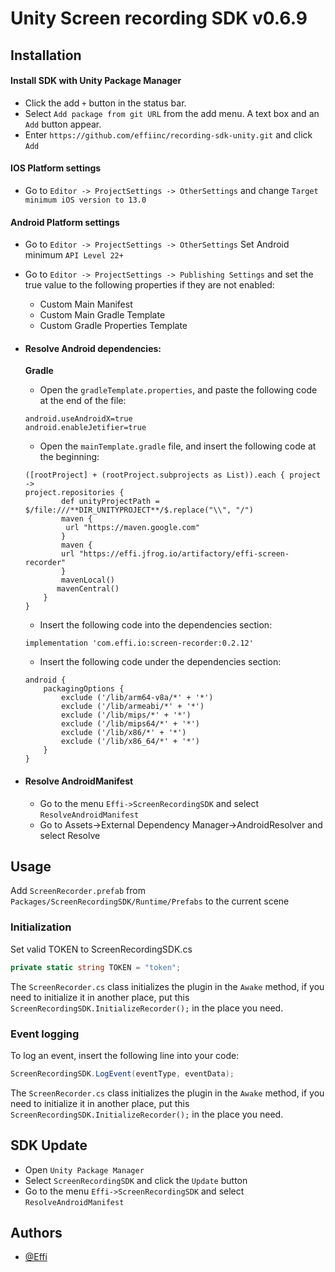 
# Unity Screen recording SDK v0.6.9




## Installation

#### Install SDK with Unity Package Manager

- Click the add `+` button in the status bar.
- Select `Add package from git URL` from the add menu. A text box and an `Add` button appear.
- Enter `https://github.com/effiinc/recording-sdk-unity.git` and click `Add` 

#### IOS Platform settings
- Go to `Editor -> ProjectSettings -> OtherSettings`  and change `Target minimum iOS version to 13.0`

#### Android Platform settings
- Go to `Editor -> ProjectSettings -> OtherSettings`  Set Android minimum `API Level 22+`
- Go to `Editor -> ProjectSettings -> Publishing Settings` and set the true value to the following properties if they are not enabled:
  - Custom Main Manifest
  - Custom Main Gradle Template
  - Custom Gradle Properties Template 

- #### Resolve Android dependencies:

  **Gradle** 
    - Open the `gradleTemplate.properties`, and paste the following code at the end of the file:
    ```
    android.useAndroidX=true
    android.enableJetifier=true
    ```
    - Open the `mainTemplate.gradle` file, and insert the following code at the beginning:
    
    ```
    ([rootProject] + (rootProject.subprojects as List)).each { project ->
    project.repositories {
            def unityProjectPath = $/file:///**DIR_UNITYPROJECT**/$.replace("\\", "/")
            maven {
             url "https://maven.google.com"
            }
            maven {
            url "https://effi.jfrog.io/artifactory/effi-screen-recorder"
            }
            mavenLocal()
           mavenCentral()
        }
    }
    ```
    - Insert the following code into the dependencies section:
    ```
    implementation 'com.effi.io:screen-recorder:0.2.12'
    ```
    - Insert the following code under the dependencies section:
    ```
    android {
        packagingOptions {
            exclude ('/lib/arm64-v8a/*' + '*')
            exclude ('/lib/armeabi/*' + '*')
            exclude ('/lib/mips/*' + '*')
            exclude ('/lib/mips64/*' + '*')
            exclude ('/lib/x86/*' + '*')
            exclude ('/lib/x86_64/*' + '*')
        }
    }
    ```


- #### Resolve AndroidManifest
  - Go to the menu `Effi->ScreenRecordingSDK` and select `ResolveAndroidManifest`
  - Go to Assets->External Dependency Manager->AndroidResolver and select Resolve



    

## Usage

Add `ScreenRecorder.prefab` from `Packages/ScreenRecordingSDK/Runtime/Prefabs` to the current scene

### Initialization
Set valid TOKEN to ScreenRecordingSDK.cs
```c#
private static string TOKEN = "token";
```
The `ScreenRecorder.cs` class initializes the plugin in the `Awake` method, if you need to initialize it in another place, put this `ScreenRecordingSDK.InitializeRecorder();`  in the place you need.

### Event logging
To log an event, insert the following line into your code:
```c#
ScreenRecordingSDK.LogEvent(eventType, eventData);
```
The `ScreenRecorder.cs` class initializes the plugin in the `Awake` method, if you need to initialize it in another place, put this `ScreenRecordingSDK.InitializeRecorder();`  in the place you need.


## SDK Update

- Open `Unity Package Manager`
- Select `ScreenRecordingSDK` and click the `Update` button
- Go to the menu `Effi->ScreenRecordingSDK` and select `ResolveAndroidManifest`
## Authors

- [@Effi]()

